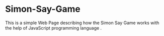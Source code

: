 # Simon-Say-Game
This is a simple Web Page describing how the Simon Say Game works with the help of JavaScript programming language .
